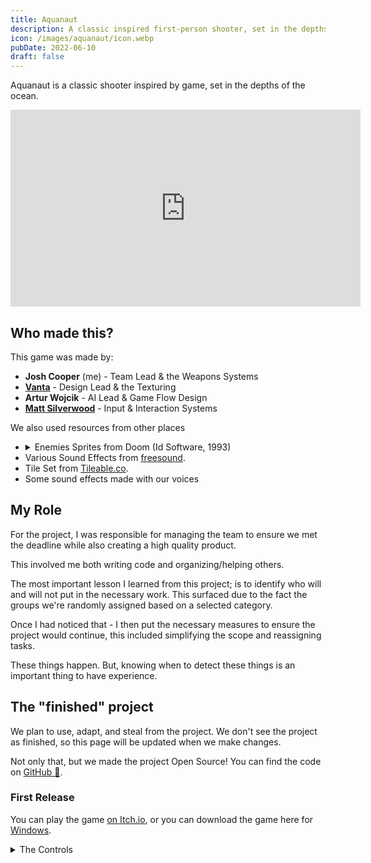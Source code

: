 ```yaml
---
title: Aquanaut
description: A classic inspired first-person shooter, set in the depths of the ocean. Created as a part of a team.
icon: /images/aquanaut/icon.webp
pubDate: 2022-06-10
draft: false
---
```


Aquanaut is a classic shooter inspired by game, set in the depths of the ocean. 

<div class="yt-video-container">
<iframe width="560" height="315" src="https://www.youtube-nocookie.com/embed/PWpO5OhR4_Y" title="YouTube video player" frameborder="0" allow="accelerometer; autoplay; clipboard-write; encrypted-media; gyroscope; picture-in-picture" allowfullscreen></iframe>
</div>


## Who made this?

This game was made by:

- <strong>Josh Cooper</strong> (me) - Team Lead & the Weapons Systems
- <strong>[Vanta](https://vantasia.dev)</strong> - Design Lead & the Texturing
- <strong>Artur Wojcik</strong> - AI Lead & Game Flow Design
- <strong>[Matt Silverwood](https://silverwood.dev)</strong> - Input & Interaction Systems


We also used resources from other places

- <details><summary>Enemies Sprites from Doom (Id Software, 1993)</summary> <em>Sprites have been used as a placeholder, with the understanding that they will be replaced at a later, and are being used only for educational purposes.</em></details>
- Various Sound Effects from [freesound](https://freesound.org).
- Tile Set from [Tileable.co](https://tileable.co/).
- Some sound effects made with our voices


## My Role

For the project, I was responsible for managing the team to ensure we met the deadline while also creating a high quality product.

This involved me both writing code and organizing/helping others.

The most important lesson I learned from this project; is to identify who will and will not put in the necessary work. 
This surfaced due to the fact the groups we're randomly assigned based on a selected category.

Once I had noticed that - I then put the necessary measures to ensure the project would continue, this included simplifying the scope and reassigning tasks.

These things happen. But, knowing when to detect these things is an important thing to have experience. 


## The "finished" project

We plan to use, adapt, and steal from the project. We don't see the project as finished, so this page will be updated when we make changes.

Not only that, but we made the project Open Source! You can find the code on [GitHub 🤖](https://github.com/CMP2804M-TSE-Group-28/supernova). 


### First Release

You can play the game [on Itch.io](https://joshcooper.itch.io/aquanaut), or you can download the game here for <a href="/demos/portfolio/aquanaut_1.0_win.zip">Windows</a>.

<details>
    <summary>The Controls</summary>

Use <kbd>W</kbd>, <kbd>A</kbd>, <kbd>S</kbd>, and <kbd>D</kbd> for movement, and the <kbd>mouse</kbd> to look <kbd>left</kbd> and <kbd>right</kbd>.

Press the <kbd>1</kbd> key to use the **Pistol**, press the <kbd>2</kbd> key to use the **Rocket Launcher** (this will need to unlocked).

Press <kbd>E</kbd> to interact with things.

<kbd>Left Control</kbd> is for crouching.

And finally, <kbd>Space</kbd> to Jump!

</details>